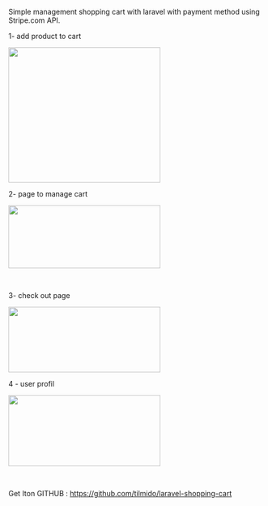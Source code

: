 Simple management shopping cart with laravel with payment method using Stripe.com API.

1- add product to cart

<img class="alignnone size-medium wp-image-62 aligncenter" src="http://outmani.xyz/wp-content/uploads/2017/03/shopping1-300x266.png" alt="" width="300" height="266" />

2- page to manage cart

<img class="img-thumbnail wp-image-63 size-medium aligncenter" src="http://outmani.xyz/wp-content/uploads/2017/03/shopping2-300x124.png" alt="" width="300" height="124" />

&nbsp;

3- check out page

<img class="size-medium wp-image-64 aligncenter" src="http://outmani.xyz/wp-content/uploads/2017/03/shopping3-300x129.png" alt="" width="300" height="129" />

4 - user profil

<img class="size-medium wp-image-65 aligncenter" src="http://outmani.xyz/wp-content/uploads/2017/03/shopping4-300x140.png" alt="" width="300" height="140" />

&nbsp;

Get Iton GITHUB : https://github.com/tilmido/laravel-shopping-cart

&nbsp;

&nbsp;
